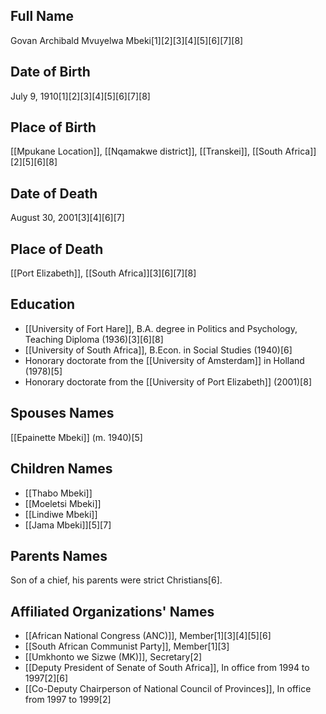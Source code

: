 ## Full Name
Govan Archibald Mvuyelwa Mbeki[1][2][3][4][5][6][7][8]

## Date of Birth
July 9, 1910[1][2][3][4][5][6][7][8]

## Place of Birth
[[Mpukane Location]], [[Nqamakwe district]], [[Transkei]], [[South Africa]][2][5][6][8]

## Date of Death
August 30, 2001[3][4][6][7]

## Place of Death
[[Port Elizabeth]], [[South Africa]][3][6][7][8]

## Education
- [[University of Fort Hare]], B.A. degree in Politics and Psychology, Teaching Diploma (1936)[3][6][8]
- [[University of South Africa]], B.Econ. in Social Studies (1940)[6]
- Honorary doctorate from the [[University of Amsterdam]] in Holland (1978)[5]
- Honorary doctorate from the [[University of Port Elizabeth]] (2001)[8]

## Spouses Names
[[Epainette Mbeki]] (m. 1940)[5]

## Children Names
- [[Thabo Mbeki]]
- [[Moeletsi Mbeki]]
- [[Lindiwe Mbeki]]
- [[Jama Mbeki]][5][7]

## Parents Names
Son of a chief, his parents were strict Christians[6].

## Affiliated Organizations' Names
- [[African National Congress (ANC)]], Member[1][3][4][5][6]
- [[South African Communist Party]], Member[1][3]
- [[Umkhonto we Sizwe (MK)]], Secretary[2]
- [[Deputy President of Senate of South Africa]], In office from 1994 to 1997[2][6]
- [[Co-Deputy Chairperson of National Council of Provinces]], In office from 1997 to 1999[2]

